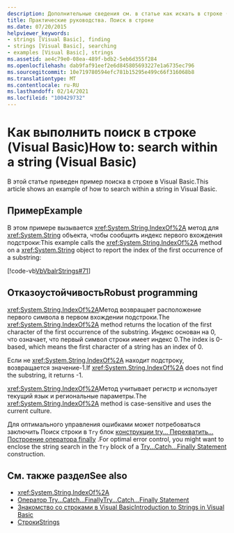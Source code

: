 ```yaml
---
description: Дополнительные сведения см. в статье как искать в строке (Visual Basic)
title: Практические руководства. Поиск в строке
ms.date: 07/20/2015
helpviewer_keywords:
- strings [Visual Basic], finding
- strings [Visual Basic], searching
- examples [Visual Basic], strings
ms.assetid: ae4c79e0-08ea-489f-bdb2-5eb6d355f284
ms.openlocfilehash: dab9faf91eef2e6d845805693227e1a6735ec796
ms.sourcegitcommit: 10e719780594efc781b15295e499c66f316068b8
ms.translationtype: MT
ms.contentlocale: ru-RU
ms.lasthandoff: 02/14/2021
ms.locfileid: "100429732"
---
```

# <a name="how-to-search-within-a-string-visual-basic"></a><span data-ttu-id="ab5c7-103">Как выполнить поиск в строке (Visual Basic)</span><span class="sxs-lookup"><span data-stu-id="ab5c7-103">How to: search within a string (Visual Basic)</span></span>

<span data-ttu-id="ab5c7-104">В этой статье приведен пример поиска в строке в Visual Basic.</span><span class="sxs-lookup"><span data-stu-id="ab5c7-104">This article shows an example of how to search within a string in Visual Basic.</span></span>

## <a name="example"></a><span data-ttu-id="ab5c7-105">Пример</span><span class="sxs-lookup"><span data-stu-id="ab5c7-105">Example</span></span>

<span data-ttu-id="ab5c7-106">В этом примере вызывается <xref:System.String.IndexOf%2A> метод для <xref:System.String> объекта, чтобы сообщить индекс первого вхождения подстроки:</span><span class="sxs-lookup"><span data-stu-id="ab5c7-106">This example calls the <xref:System.String.IndexOf%2A> method on a <xref:System.String> object to report the index of the first occurrence of a substring:</span></span>

 [!code-vb[VbVbalrStrings#71](~/samples/snippets/visualbasic/VS_Snippets_VBCSharp/VbVbalrStrings/VB/Class2.vb#71)]

## <a name="robust-programming"></a><span data-ttu-id="ab5c7-107">Отказоустойчивость</span><span class="sxs-lookup"><span data-stu-id="ab5c7-107">Robust programming</span></span>

<span data-ttu-id="ab5c7-108"><xref:System.String.IndexOf%2A>Метод возвращает расположение первого символа в первом вхождении подстроки.</span><span class="sxs-lookup"><span data-stu-id="ab5c7-108">The <xref:System.String.IndexOf%2A> method returns the location of the first character of the first occurrence of the substring.</span></span> <span data-ttu-id="ab5c7-109">Индекс основан на 0, что означает, что первый символ строки имеет индекс 0.</span><span class="sxs-lookup"><span data-stu-id="ab5c7-109">The index is 0-based, which means the first character of a string has an index of 0.</span></span>

<span data-ttu-id="ab5c7-110">Если не <xref:System.String.IndexOf%2A> находит подстроку, возвращается значение-1.</span><span class="sxs-lookup"><span data-stu-id="ab5c7-110">If <xref:System.String.IndexOf%2A> does not find the substring, it returns -1.</span></span>

<span data-ttu-id="ab5c7-111"><xref:System.String.IndexOf%2A>Метод учитывает регистр и использует текущий язык и региональные параметры.</span><span class="sxs-lookup"><span data-stu-id="ab5c7-111">The <xref:System.String.IndexOf%2A> method is case-sensitive and uses the current culture.</span></span>

<span data-ttu-id="ab5c7-112">Для оптимального управления ошибками может потребоваться заключить Поиск строки в `Try` блок [конструкции try... Перехватить... Построение оператора finally](../../../language-reference/statements/try-catch-finally-statement.md) .</span><span class="sxs-lookup"><span data-stu-id="ab5c7-112">For optimal error control, you might want to enclose the string search in the `Try` block of a [Try...Catch...Finally Statement](../../../language-reference/statements/try-catch-finally-statement.md) construction.</span></span>

## <a name="see-also"></a><span data-ttu-id="ab5c7-113">См. также раздел</span><span class="sxs-lookup"><span data-stu-id="ab5c7-113">See also</span></span>

- <xref:System.String.IndexOf%2A>
- [<span data-ttu-id="ab5c7-114">Оператор Try...Catch...Finally</span><span class="sxs-lookup"><span data-stu-id="ab5c7-114">Try...Catch...Finally Statement</span></span>](../../../language-reference/statements/try-catch-finally-statement.md)
- [<span data-ttu-id="ab5c7-115">Знакомство со строками в Visual Basic</span><span class="sxs-lookup"><span data-stu-id="ab5c7-115">Introduction to Strings in Visual Basic</span></span>](introduction-to-strings.md)
- [<span data-ttu-id="ab5c7-116">Строки</span><span class="sxs-lookup"><span data-stu-id="ab5c7-116">Strings</span></span>](index.md)
